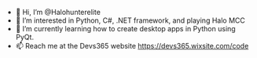 - 👋 Hi, I’m @Halohunterelite
- 👀 I’m interested in Python, C#, .NET framework, and playing Halo MCC
- 🌱 I’m currently learning how to create desktop apps in Python using PyQt.
- 📫 Reach me at the Devs365 website https://devs365.wixsite.com/code

<!---
Halohunterelite/Halohunterelite is a ✨ special ✨ repository because its `README.md` (this file) appears on your GitHub profile.
You can click the Preview link to take a look at your changes.
--->
